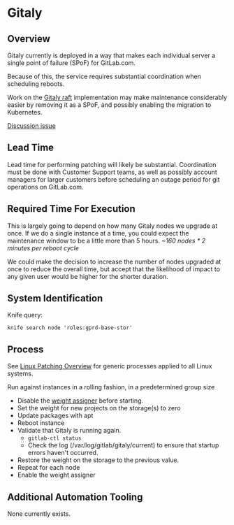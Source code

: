 # Gitaly

## Overview

Gitaly currently is deployed in a way that makes each individual server a single point of failure (SPoF) for GitLab.com.

Because of this, the service requires substantial coordination when scheduling reboots.

Work on the [Gitaly raft](https://gitlab.com/groups/gitlab-org/-/epics/8903) implementation may make maintenance considerably easier by removing it as a SPoF, and possibly enabling the migration to Kubernetes.

[Discussion issue](https://gitlab.com/gitlab-com/gl-infra/production-engineering/-/issues/25667)

## Lead Time

Lead time for performing patching will likely be substantial. Coordination must be done with Customer Support teams, as well as possibly account managers for larger customers before scheduling an outage period for git operations on GitLab.com.

## Required Time For Execution

This is largely going to depend on how many Gitaly nodes we upgrade at once. If we do a single instance at a time, you could expect the maintenance window to be a little more than 5 hours. _~160 nodes * 2 minutes per reboot cycle_

We could make the decision to increase the number of nodes upgraded at once to reduce the overall time, but accept that the likelihood of impact to any given user would be higher for the shorter duration.

## System Identification

Knife query:

```
knife search node 'roles:gprd-base-stor'
```

## Process

See [Linux Patching Overview](../linux-os-patching.md#linux-patching-overview) for generic processes applied to all Linux systems.

Run against instances in a rolling fashion, in a predetermined group size

- Disable the [weight assigner](https://ops.gitlab.net/gitlab-com/gl-infra/gitaly-shard-weights-assigner) before starting.
- Set the weight for new projects on the storage(s) to zero
- Update packages with apt
- Reboot instance
- Validate that Gitaly is running again.
  - `gitlab-ctl status`
  - Check the log (/var/log/gitlab/gitaly/current) to ensure that startup errors haven't occurred.
- Restore the weight on the storage to the previous value.
- Repeat for each node
- Enable the weight assigner

## Additional Automation Tooling

None currently exists.
